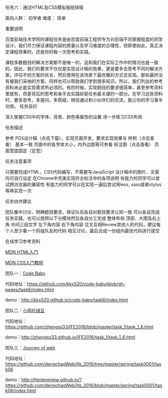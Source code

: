 任务六：通过HTML及CSS模拟报纸排版

面向人群：
   初学者
难度：
   简单

重要说明

百度前端技术学院的课程任务是由百度前端工程师专为对前端不同掌握程度的同学设计。我们尽力保证课程内容的质量以及学习难度的合理性，但即使如此，真正决定课程效果的，还是你的每一次思考和实践。

课程多数题目的解决方案都不是唯一的，这和我们在实际工作中的情况也是一致的。因此，我们的要求不仅仅是实现设计稿的效果，更是要多去思考不同的解决方案，评估不同方案的优劣，然后使用在该场景下最优雅的方式去实现。那些最终没有被我们采纳的方案，同样也可以帮助我们学到很多知识。所以，我们列出的参考资料未必是实现需求所必须的。有的时候，实现题目的要求很简单，甚至参考资料里就有，但是背后的思考和亲手去实践却是任务最关键的一部分。在学习这些资料时，要多思考，多提问，多质疑。相信通过和小伙伴们的交流，能让你的学习事半功倍。
任务目的

   深入掌握CSS中的字体、背景、颜色等属性的设置
   进一步练习CSS布局

任务描述

   参考 PDS设计稿（点击下载），实现页面开发，要求实现效果与 样例（点击查看） 基本一致
   页面中的各字体大小，内外边距等可参看 标注图（点击查看）
   页面宽度固定（定宽）

任务注意事项

   只需要完成HTML，CSS代码编写，不需要写JavaScript
   设计稿中的图片、文案均可自行设定
   在Chrome中完美实现符合标注中的各项说明
   有能力的同学可以尝试跨浏览器的兼容性
   有能力的同学可以在实现一遍后尝试用less, sass或者stylus等再实现一次

任务协作建议

   团队集中讨论，明确题目要求，保证队伍各自对题目要求认知一致
   可以各自完成任务实践，也可以按照以下分模块然后各自分工完成
   整体布局
   顶部、大图及右上角
   中间三段文字
   左下角内容
   右下角内容
   交叉互相Review其他人的代码，建议每个人至少看一个同组队友的代码
   相互讨论，最后合成一份组内最佳代码进行提交

在线学习参考资料

   [MDN HTML入门](https://developer.mozilla.org/zh-CN/docs/Web/Guide/HTML/Introduction)

   [MDN CSS入门教程](https://developer.mozilla.org/zh-CN/docs/Web/Guide/CSS/Getting_started)

团队一：[Code Baby](http://ife.baidu.com/group/profile?groupId=1779)

   代码地址：https://github.com/kkx520/code-baby/blob/gh-pages/task6/index.html

   demo：http://kkx520.github.io/code-baby/task6/index.html

团队二：[小鸡吃绿豆](http://ife.baidu.com/group/profile?groupId=725)

   代码地址：https://github.com/zhengss33/IFE2016/blob/master/task_1/task_1_6.html

   demo：http://zhengss33.github.io/IFE2016/task_1/task_1_6.html

团队三：[Journey of web](http://ife.baidu.com/group/profile?groupId=193)

   代码地址：https://github.com/dengchaoWeb/ife_2016/tree/master/spring/task0001/task06

   demo：http://htmlpreview.github.io/?https://github.com/dengchaoWeb/ife_2016/blob/master/spring/task0001/task06/index.html